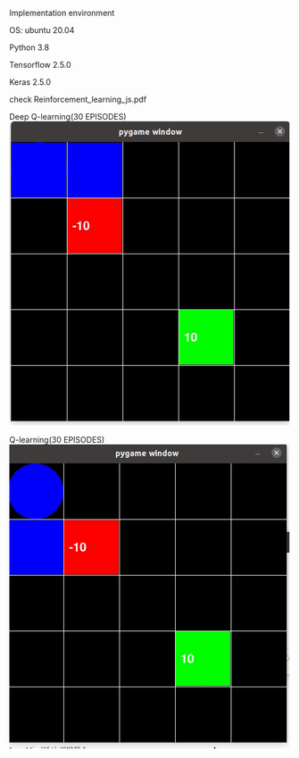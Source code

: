 Implementation environment

OS: ubuntu 20.04

Python 3.8

Tensorflow 2.5.0

Keras 2.5.0

check Reinforcement_learning_js.pdf


Deep Q-learning(30 EPISODES)
<img src="Peek 2022-06-13 14-39.gif " />

Q-learning(30 EPISODES)
<img src="Peek 2022-06-13 13-32.gif " />


